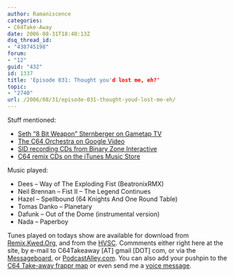 ```yaml
---
author: Ramaniscence
categories:
- C64Take-Away
date: 2006-08-31T18:40:13Z
dsq_thread_id:
- "438745198"
forum:
- "12"
guid: "432"
id: 1337
title: 'Episode 031: Thought you'd lost me, eh?'
topic:
- "2740"
url: /2006/08/31/episode-031-thought-youd-lost-me-eh/
---
```


Stuff mentioned:

  * [Seth &ldquo;8 Bit Weapon&rdquo; Sternberger on Gametap TV](http://youtube.com/watch?v=udkP3DKglnI)
  * [The C64 Orchestra on Google Video](http://video.google.com/videoplay?docid=5748920637826072182)
  * [SID recording CDs from Binary Zone Interactive](http://binaryzone.org/)
  * [C64 remix CDs on the iTunes Music Store](http://www.remix64.com/section_name_news.html#jump_668)

Music played:

  * Dees &#8211; Way of The Exploding Fist (BeatronixRMX)
  * Neil Brennan &#8211; Fist II &#8211; The Legend Continues
  * Hazel &#8211; Spellbound (64 Knights And One Round Table)
  * Tomas Danko &#8211; Planetary
  * Dafunk &#8211; Out of the Dome (instrumental version)
  * Nada &#8211; Paperboy

Tunes played on todays show are available for download from [Remix.Kwed.Org](http://remix.kwed.org/), and from the [HVSC](http://www.hvsc.c64.org/). Commments either right here at the site, by e-mail to C64Takeaway [AT] gmail [DOT] com, or via the [Messageboard](http://www.remix64.com/board/viewforum.php?f=18), or [PodcastAlley.com](http://podcastalley.com/podcast_details.php?pod_id=4994). You can also add your pushpin to the [C64 Take-away frappr map](http://www.frappr.com/c64takeaway) or even send me a [voice message](http://odeo.com/sendmeamessage/JanLundThomsen).
